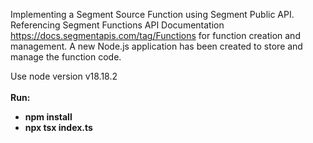 Implementing a Segment Source Function using Segment Public API.
Referencing Segment Functions API Documentation https://docs.segmentapis.com/tag/Functions for function creation and management.
A new Node.js application has been created to store and manage the function code.

Use node version v18.18.2
<br/><br/><b>Run:<b/>
<ul>
<li>npm install</li>
<li>npx tsx index.ts</li>
</ul>
